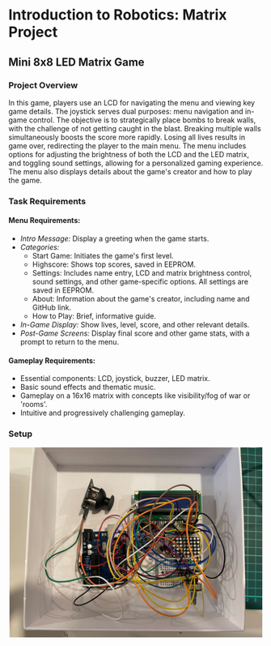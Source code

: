 # Introduction to Robotics: Matrix Project
## Mini 8x8 LED Matrix Game

### Project Overview

In this game, players use an LCD for navigating the menu and viewing key game details. The joystick serves dual purposes: menu navigation and in-game control. The objective is to strategically place bombs to break walls, with the challenge of not getting caught in the blast. Breaking multiple walls simultaneously boosts the score more rapidly. Losing all lives results in game over, redirecting the player to the main menu. The menu includes options for adjusting the brightness of both the LCD and the LED matrix, and toggling sound settings, allowing for a personalized gaming experience. The menu also displays details about the game's creator and how to play the game.

### Task Requirements

#### Menu Requirements:

* *Intro Message:* Display a greeting when the game starts.
* *Categories:*
  * Start Game: Initiates the game's first level.
  * Highscore: Shows top scores, saved in EEPROM.
  * Settings: Includes name entry, LCD and matrix brightness control, sound settings, and other game-specific options. All settings are saved in EEPROM.
  * About: Information about the game's creator, including name and GitHub link.
  * How to Play: Brief, informative guide.
* *In-Game Display:* Show lives, level, score, and other relevant details.
* *Post-Game Screens:* Display final score and other game stats, with a prompt to return to the menu.
  
#### Gameplay Requirements:

* Essential components: LCD, joystick, buzzer, LED matrix.
* Basic sound effects and thematic music.
* Gameplay on a 16x16 matrix with concepts like visibility/fog of war or 'rooms'.
* Intuitive and progressively challenging gameplay.

### Setup
<p align="center" width="100%">
    <img src="IMG_9394.jpg" width="500"/>
</p>
